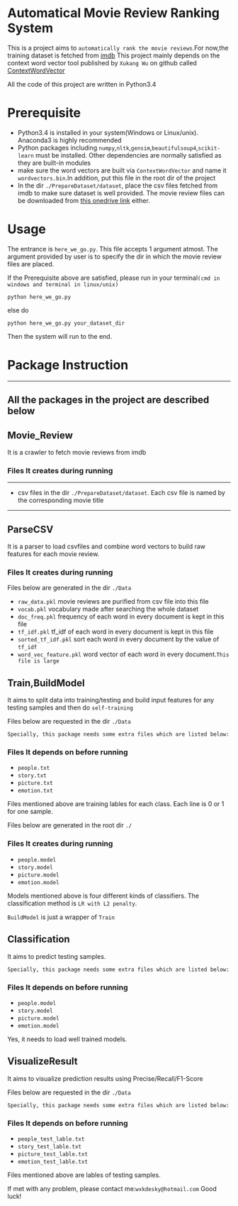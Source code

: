 # Automatical Movie Review Ranking System
This is a project aims to `automatically rank the movie reviews`.For now,the training dataset is fetched from [imdb](http://www.imdb.com)
This project mainly depends on the context word vector tool published by `Xukang Wu` on github called [ContextWordVector](https://github.com/wxkdesky/ContextWordVectors)

All the code of this project are written in Python3.4
# Prerequisite
* Python3.4 is installed in your system(Windows or Linux/unix). Anaconda3 is highly recommended
* Python packages including `numpy`,`nltk`,`gensim`,`beautifulsoup4`,`scikit-learn` must be installed. Other dependencies are normally satisfied as they are built-in modules
* make sure the word vectors are built via `ContextWordVector` and name it `wordvectors.bin`.In addition, put this file in the root dir of the project
* In the dir `./PrepareDataset/dataset`, place the csv files fetched from imdb to make sure dataset is well provided. The movie review files can be downloaded from [this onedrive link](https://1drv.ms/f/s!AoNNtfHIv_BvpN0Y1pLBH0yPU426HA) either.

# Usage
The entrance is `here_we_go.py`. This file accepts 1 argument atmost. The argument provided by user is to specify the dir in which the movie review files are placed.

If the Prerequisite above are satisfied, please run in your terminal`(cmd in windows and terminal in linux/unix)`

`python here_we_go.py`

else do

`python here_we_go.py your_dataset_dir`

Then the system will run to the end.

# Package Instruction
---------------------------------------------
All the packages in the project are described below
---------------------------------------------
## Movie_Review
It is a crawler to fetch movie reviews from imdb

### Files It creates during running
---------------------------------------------
* csv files in the dir `./PrepareDataset/dataset`. Each csv file is named by the corresponding movie title

---------------------------------------------
## ParseCSV
It is a parser to load csvfiles and combine word vectors to build raw features for each movie review.

### Files It creates during running
Files below are generated in the dir `./Data`
* `raw_data.pkl` movie reviews are purified from csv file into this file
* `vocab.pkl` vocabulary made after searching the whole dataset
* `doc_freq.pkl` frequency of each word in every document is kept in this file
* `tf_idf.pkl` tf_idf of each word in every document is kept in this file
* `sorted_tf_idf.pkl` sort each word in every document by the value of `tf_idf`
* `word_vec_feature.pkl` word vector of each word in every document.`This file is large`

## Train,BuildModel
It aims to split data into training/testing and build input features for any testing samples and then do `self-training`

Files below are requested in the dir `./Data`

`Specially, this package needs some extra files which are listed below:`

### Files It depends on before running
* `people.txt`
* `story.txt`
* `picture.txt`
* `emotion.txt`

Files mentioned above are training lables for each class. Each line is 0 or 1 for one sample.

Files below are generated in the root dir `./`

### Files It creates during running
* `people.model`
* `story.model`
* `picture.model`
* `emotion.model`

Models mentioned above is four different kinds of classifiers. The classification method is `LR with L2 penalty`.

`BuildModel` is just a wrapper of `Train`

## Classification
It aims to predict testing samples.

`Specially, this package needs some extra files which are listed below:`

### Files It depends on before running
* `people.model`
* `story.model`
* `picture.model`
* `emotion.model`

Yes, it needs to load well trained models.

## VisualizeResult
It aims to visualize prediction results using Precise/Recall/F1-Score

Files below are requested in the dir `./Data`

`Specially, this package needs some extra files which are listed below:`

### Files It depends on before running
* `people_test_lable.txt`
* `story_test_lable.txt`
* `picture_test_lable.txt`
* `emotion_test_lable.txt`

Files mentioned above are lables of testing samples.


If met with any problem, please contact me:`wxkdesky@hotmail.com`
Good luck!